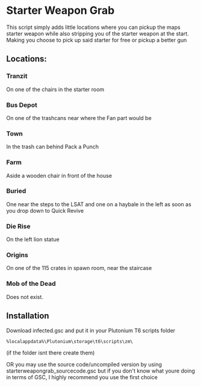 # Starter Weapon Grab
This script simply adds little locations where you can pickup the maps starter weapon while also stripping you of the starter weapon at the start. Making you choose to pick up said starter for free or pickup a better gun

## Locations:
### Tranzit
On one of the chairs in the starter room
### Bus Depot
On one of the trashcans near where the Fan part would be
### Town
In the trash can behind Pack a Punch
### Farm
Aside a wooden chair in front of the house
### Buried
One near the steps to the LSAT and one on a haybale in the left as soon as you drop down to Quick Revive
### Die Rise
On the left lion statue
### Origins
On one of the 115 crates in spawn room, near the staircase
### Mob of the Dead
Does not exist.

## Installation
Download infected.gsc and put it in your Plutonium T6 scripts folder

```%localappdata%\Plutonium\storage\t6\scripts\zm\```

(if the folder isnt there create them)


OR you may use the source code/uncompiled version by using starterweapongrab_sourcecode.gsc but if you don't know what youre doing in terms of GSC, I highly recommend you use the first choice
